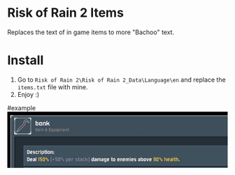# Risk of Rain 2 Items
Replaces the text of in game items to more "Bachoo" text.


# Install
1. Go to `Risk of Rain 2\Risk of Rain 2_Data\Language\en` and replace the `items.txt` file with mine.
2. Enjoy :)

#example
![bonk](bonk.png)
